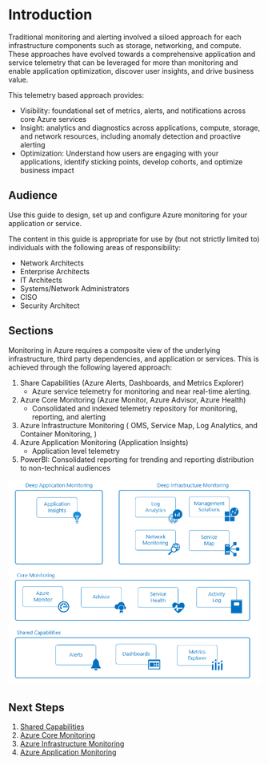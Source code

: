 # Introduction 

 

Traditional monitoring and alerting involved a siloed approach for each infrastructure components such as storage, networking, and compute. These approaches have evolved towards a comprehensive application and service telemetry that can be leveraged for more than monitoring and enable application optimization, discover user insights, and drive business value. 


This telemetry based approach provides: 

 
- Visibility: foundational set of metrics, alerts, and notifications across core Azure services  
- Insight: analytics and diagnostics across applications, compute, storage, and network resources, including anomaly detection and proactive alerting  
- Optimization: Understand how users are engaging with your applications, identify sticking points, develop cohorts, and optimize business impact  

 

## Audience 


Use this guide to design, set up and configure Azure monitoring for your application or service.  

 
The content in this guide is appropriate for use by (but not strictly limited to) individuals with the following areas of responsibility: 


- Network Architects 
- Enterprise Architects  
- IT Architects  
- Systems/Network Administrators 
- CISO 
- Security Architect 

  

## Sections 

 

Monitoring in Azure requires a composite view of the underlying infrastructure, third party dependencies, and application or services.  This is achieved through the following layered approach:  

 
1. Share Capabilities (Azure Alerts, Dashboards, and Metrics Explorer) 
    - Azure service telemetry for monitoring and near real-time alerting. 
2. Azure Core Monitoring (Azure Monitor, Azure Advisor, Azure Health) 
    - Consolidated and indexed telemetry repository for monitoring, reporting, and alerting 
3. Azure Infrastructure Monitoring ( OMS, Service Map, Log Analytics, and Container Monitoring, ) 
4. Azure Application Monitoring (Application Insights) 
    - Application level telemetry 
5. PowerBI: Consolidated reporting for trending and reporting distribution to non-technical audiences

![Monitoring](https://github.com/alvarovitta/Monitoring-and-Alerting-/blob/master/_images/Monitoring.png)

## Next Steps

1. [Shared Capabilities](https://github.com/alvarovitta/Monitoring-and-Alerting-/blob/master/2.0-Azure-Shared-Monitoring-Capabilities.md)
2. [Azure Core Monitoring](https://github.com/alvarovitta/Monitoring-and-Alerting-/blob/master/3.0-Azure-Core-Monitoring.md) 
3. [Azure Infrastructure Monitoring](4.0-Azure-Infrastructure-Monitoring.md) 
4. [Azure Application Monitoring](https://github.com/alvarovitta/Monitoring-and-Alerting-/blob/master/5.0-Azure-Application-Monitoring.md) 
